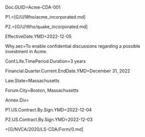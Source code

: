 Doc.GUID=Acme-CDA-001

P1.=[G/U/Who/acme_incorporated.md]

P2.=[G/U/Who/quake_incorporated.md]

EffectiveDate.YMD=2022-12-05

Why.sec=To enable confidential discussions regarding a possible investment in Acme.

Conf.Life.TimePeriod.Duration=3 years

Financial.Quarter.Current.EndDate.YMD=December 31, 2022

Law.State=Massachusetts

Forum.City=Boston, Massachusetts

Annex.Div=</i>

P1.US.Contract.By.Sign.YMD=2022-12-04

P2.US.Contract.By.Sign.YMD=2022-12-03

=[G/NVCA/2020/LS-CDA/Form/0.md]
